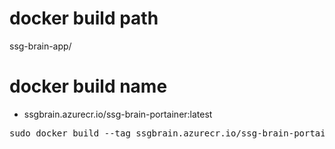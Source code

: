 # docker build path
ssg-brain-app/

# docker build name
- ssgbrain.azurecr.io/ssg-brain-portainer:latest
<pre>
sudo docker build --tag ssgbrain.azurecr.io/ssg-brain-portainer-agent:latest -f ssg-brain-app/container/common/docker/portainer-agent/Dockerfile .
</pre>